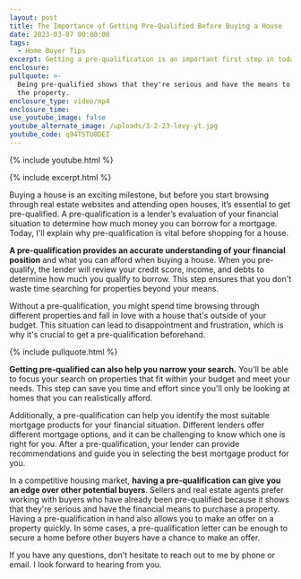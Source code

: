 ```yaml
---
layout: post
title: The Importance of Getting Pre-Qualified Before Buying a House
date: 2023-03-07 00:00:00
tags:
  - Home Buyer Tips
excerpt: Getting a pre-qualification is an important first step in today’s market.
enclosure:
pullquote: >-
  Being pre-qualified shows that they're serious and have the means to purchase
  the property.
enclosure_type: video/mp4
enclosure_time:
use_youtube_image: false
youtube_alternate_image: /uploads/3-2-23-levy-yt.jpg
youtube_code: q94TSTU0DEI
---
```

{% include youtube.html %}

{% include excerpt.html %}

Buying a house is an exciting milestone, but before you start browsing through real estate websites and attending open houses, it’s essential to get pre-qualified. A pre-qualification is a lender’s evaluation of your financial situation to determine how much money you can borrow for a mortgage. Today, I'll explain why pre-qualification is vital before shopping for a house.

**A pre-qualification provides an accurate understanding of your financial position** and what you can afford when buying a house. When you pre-qualify, the lender will review your credit score, income, and debts to determine how much you qualify to borrow. This step ensures that you don't waste time searching for properties beyond your means.

Without a pre-qualification, you might spend time browsing through different properties and fall in love with a house that's outside of your budget. This situation can lead to disappointment and frustration, which is why it's crucial to get a pre-qualification beforehand.

{% include pullquote.html %}

**Getting pre-qualified can also help you narrow your search.** You'll be able to focus your search on properties that fit within your budget and meet your needs. This step can save you time and effort since you'll only be looking at homes that you can realistically afford.

Additionally, a pre-qualification can help you identify the most suitable mortgage products for your financial situation. Different lenders offer different mortgage options, and it can be challenging to know which one is right for you. After a pre-qualification, your lender can provide recommendations and guide you in selecting the best mortgage product for you.

In a competitive housing market, **having a pre-qualification can give you an edge over other potential buyers**. Sellers and real estate agents prefer working with buyers who have already been pre-qualified because it shows that they're serious and have the financial means to purchase a property. Having a pre-qualification in hand also allows you to make an offer on a property quickly. In some cases, a pre-qualification letter can be enough to secure a home before other buyers have a chance to make an offer.

If you have any questions, don’t hesitate to reach out to me by phone or email. I look forward to hearing from you.